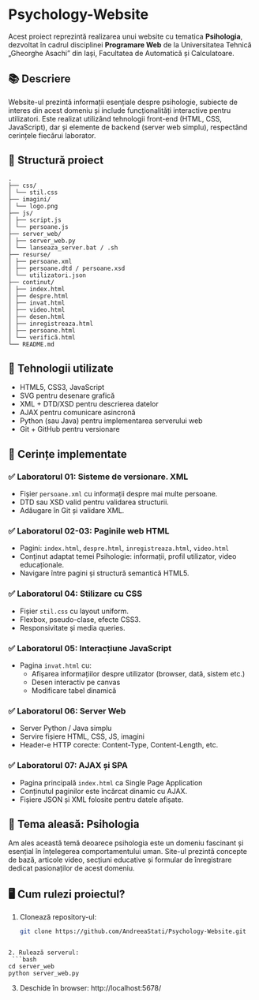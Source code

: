 # Psychology-Website

Acest proiect reprezintă realizarea unui website cu tematica **Psihologia**, dezvoltat în cadrul disciplinei **Programare Web** de la Universitatea Tehnică „Gheorghe Asachi” din Iași, Facultatea de Automatică și Calculatoare.

## 📚 Descriere

Website-ul prezintă informații esențiale despre psihologie, subiecte de interes din acest domeniu și include funcționalități interactive pentru utilizatori. Este realizat utilizând tehnologii front-end (HTML, CSS, JavaScript), dar și elemente de backend (server web simplu), respectând cerințele fiecărui laborator.

## 🧩 Structură proiect
```plaintext
.
├── css/
│ └── stil.css
├── imagini/
│ └── logo.png
├── js/
│ ├── script.js
│ └── persoane.js
├── server_web/
│ ├── server_web.py
│ └── lanseaza_server.bat / .sh
├── resurse/
│ ├── persoane.xml
│ ├── persoane.dtd / persoane.xsd
│ └── utilizatori.json
├── continut/
│ ├── index.html
│ ├── despre.html
│ ├── invat.html
│ ├── video.html
│ ├── desen.html
│ ├── inregistreaza.html
│ ├── persoane.html
│ └── verifică.html
└── README.md
```

## 🔧 Tehnologii utilizate

- HTML5, CSS3, JavaScript
- SVG pentru desenare grafică
- XML + DTD/XSD pentru descrierea datelor
- AJAX pentru comunicare asincronă
- Python (sau Java) pentru implementarea serverului web
- Git + GitHub pentru versionare

## 🔎 Cerințe implementate

### ✅ Laboratorul 01: Sisteme de versionare. XML
- Fișier `persoane.xml` cu informații despre mai multe persoane.
- DTD sau XSD valid pentru validarea structurii.
- Adăugare în Git și validare XML.

### ✅ Laboratorul 02-03: Paginile web HTML
- Pagini: `index.html`, `despre.html`, `inregistreaza.html`, `video.html`
- Conținut adaptat temei Psihologie: informații, profil utilizator, video educaționale.
- Navigare între pagini și structură semantică HTML5.

### ✅ Laboratorul 04: Stilizare cu CSS
- Fișier `stil.css` cu layout uniform.
- Flexbox, pseudo-clase, efecte CSS3.
- Responsivitate și media queries.

### ✅ Laboratorul 05: Interacțiune JavaScript
- Pagina `invat.html` cu:
  - Afișarea informațiilor despre utilizator (browser, dată, sistem etc.)
  - Desen interactiv pe canvas
  - Modificare tabel dinamică

### ✅ Laboratorul 06: Server Web
- Server Python / Java simplu
- Servire fișiere HTML, CSS, JS, imagini
- Header-e HTTP corecte: Content-Type, Content-Length, etc.

### ✅ Laboratorul 07: AJAX și SPA
- Pagina principală `index.html` ca Single Page Application
- Conținutul paginilor este încărcat dinamic cu AJAX.
- Fișiere JSON și XML folosite pentru datele afișate.

## 🧠 Tema aleasă: Psihologia

Am ales această temă deoarece psihologia este un domeniu fascinant și esențial în înțelegerea comportamentului uman. Site-ul prezintă concepte de bază, articole video, secțiuni educative și formular de înregistrare dedicat pasionaților de acest domeniu.

## 🖥️ Cum rulezi proiectul?

1. Clonează repository-ul:
   ```bash
   git clone https://github.com/AndreeaStati/Psychology-Website.git
  ```

2. Rulează serverul:
   ```bash
  cd server_web
  python server_web.py
  ```

3. Deschide în browser:
http://localhost:5678/


